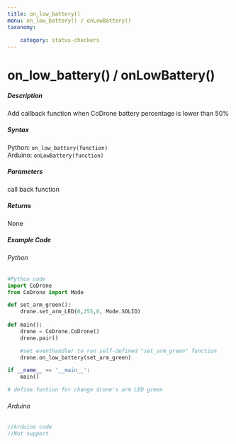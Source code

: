 ```yaml
---
title: on_low_battery()
menu: on_low_battery() / onLowBattery()
taxonomy:
	
	category: status-checkers
---
```


# on_low_battery() / onLowBattery()

##### Description

Add callback function when CoDrone battery percentage is lower than 50%

##### Syntax
Python: ```on_low_battery(function)```<br />
Arduino: ```onLowBattery(function)```

##### Parameters

call back function 

##### Returns

None

##### Example Code
###### Python
```python
#Python code
import CoDrone
from CoDrone import Mode

def set_arm_green():
	drone.set_arm_LED(0,255,0, Mode.SOLID)
	
def main():
	drone = CoDrone.CoDrone()
	drone.pair()

	#set eventhandler to run self-defined "set_arm_green" function
	drone.on_low_battery(set_arm_green)

if __name__ == '__main__':
	main()

# define funtion for change drone's arm LED green

```
###### Arduino
```c
//Arduino code
//Not support
```